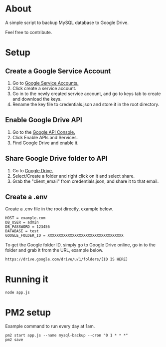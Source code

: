 # About

A simple script to backup MySQL database to Google Drive.

Feel free to contribute.

# Setup

## Create a Google Service Account

1. Go to [Google Service Accounts.](https://console.cloud.google.com/iam-admin/serviceaccounts)
2. Click create a service account.
3. Go in to the newly created service account, and go to keys tab to create and download the keys.
4. Rename the key file to credentials.json and store it in the root directory.

## Enable Google Drive API

1. Go to the [Google API Console.](https://console.developers.google.com)
2. Click Enable APIs and Services.
3. Find Google Drive and enable it.

## Share Google Drive folder to API

1. Go to [Google Drive.](https://drive.google.com)
2. Select/Create a folder and right click on it and select share.
3. Grab the "client_email" from credentials.json, and share it to that email.

## Create a .env

Create a .env file in the root directly, example below.

```
HOST = example.com
DB_USER = admin
DB_PASSWORD = 123456
DATABASE = test
GOOGLE_FOLDER_ID = XXXXXXXXXXXXXXXXXXXXXXXXXXXXXXXXXX
```

To get the Google folder ID, simply go to Google Drive online, go in to the folder and grab it from the URL, example below.

```
https://drive.google.com/drive/u/1/folders/[ID IS HERE]
```

# Running it

```
node app.js
```

# PM2 setup

Example command to run every day at 1am.

```
pm2 start app.js --name mysql-backup --cron "0 1 * * *"
pm2 save
```